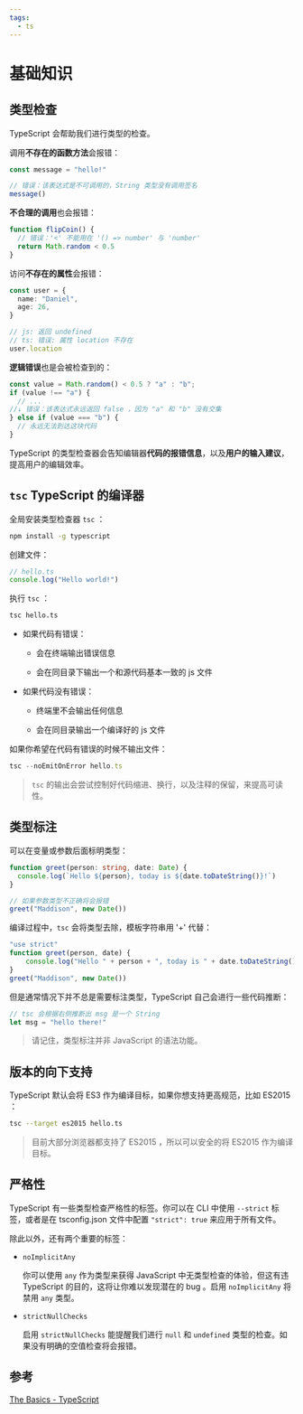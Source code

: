 ```yaml
---
tags:
  - ts
---
```


# 基础知识

## 类型检查

TypeScript 会帮助我们进行类型的检查。

调用**不存在的函数方法**会报错：

```ts
const message = "hello!"

// 错误：该表达式是不可调用的，String 类型没有调用签名
message()
```

**不合理的调用**也会报错：

```ts
function flipCoin() {
  // 错误：'<' 不能用在 '() => number' 与 'number'
  return Math.random < 0.5
}
```

访问**不存在的属性**会报错：

```ts
const user = {
  name: "Daniel",
  age: 26,
}

// js: 返回 undefined
// ts: 错误: 属性 location 不存在
user.location
```

**逻辑错误**也是会被检查到的：

```ts
const value = Math.random() < 0.5 ? "a" : "b";
if (value !== "a") {
  // ...
//↓ 错误：该表达式永远返回 false ，因为 "a" 和 "b" 没有交集
} else if (value === "b") {
  // 永远无法到达这块代码
}
```

TypeScript 的类型检查器会告知编辑器**代码的报错信息**，以及**用户的输入建议**，提高用户的编辑效率。

## `tsc` TypeScript 的编译器

全局安装类型检查器 `tsc` ：

```sh
npm install -g typescript
```

创建文件：

```ts
// hello.ts
console.log("Hello world!")
```

执行 `tsc` ：

```sh
tsc hello.ts
```

* 如果代码有错误：

  - 会在终端输出错误信息

  - 会在同目录下输出一个和源代码基本一致的 js 文件

* 如果代码没有错误：

  - 终端里不会输出任何信息
  
  - 会在同目录输出一个编译好的 js 文件

如果你希望在代码有错误的时候不输出文件：

```ts
tsc --noEmitOnError hello.ts
```

> `tsc` 的输出会尝试控制好代码缩进、换行，以及注释的保留，来提高可读性。

## 类型标注

可以在变量或参数后面标明类型：

```ts
function greet(person: string, date: Date) {
  console.log(`Hello ${person}, today is ${date.toDateString()}!`)
}

// 如果参数类型不正确将会报错
greet("Maddison", new Date())
```

编译过程中，`tsc` 会将类型去除，模板字符串用 '+' 代替：

```js
"use strict"
function greet(person, date) {
    console.log("Hello " + person + ", today is " + date.toDateString() + "!")
}
greet("Maddison", new Date())
```

但是通常情况下并不总是需要标注类型，TypeScript 自己会进行一些代码推断：

```ts
// tsc 会根据右侧推断出 msg 是一个 String
let msg = "hello there!"
```

> 请记住，类型标注并非 JavaScript 的语法功能。

## 版本的向下支持

TypeScript 默认会将 ES3 作为编译目标，如果你想支持更高规范，比如 ES2015 ：

```sh
tsc --target es2015 hello.ts
```

> 目前大部分浏览器都支持了 ES2015 ，所以可以安全的将 ES2015 作为编译目标。

## 严格性

TypeScript 有一些类型检查严格性的标签。你可以在 CLI 中使用 `--strict` 标签，或者是在 tsconfig.json 文件中配置 `"strict": true` 来应用于所有文件。

除此以外，还有两个重要的标签：

* `noImplicitAny`
  
  你可以使用 `any` 作为类型来获得 JavaScript 中无类型检查的体验，但这有违 TypeScript 的目的，这将让你难以发现潜在的 bug 。启用 `noImplicitAny` 将禁用 `any` 类型。

* `strictNullChecks`

  启用 `strictNullChecks` 能提醒我们进行 `null` 和 `undefined` 类型的检查。如果没有明确的空值检查将会报错。

## 参考

[The Basics - TypeScript](https://www.typescriptlang.org/docs/handbook/2/basic-types.html)